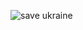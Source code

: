 ![save ukraine](https://img.freepik.com/free-vector/set-ukrainian-elements-with-different-hands-heart-flag-map-ukraine-save-ukraine-concept_642033-4.jpg?w=600)



<!--
**d-rooX/d-rooX** is a ✨ _special_ ✨ repository because its `README.md` (this file) appears on your GitHub profile.

Here are some ideas to get you started:

- 🔭 I’m currently working on ...
- 🌱 I’m currently learning ...
- 👯 I’m looking to collaborate on ...
- 🤔 I’m looking for help with ...
- 💬 Ask me about ...
- 📫 How to reach me: ...
- 😄 Pronouns: ...
- ⚡ Fun fact: ...
-->
